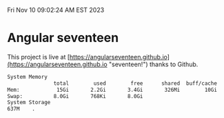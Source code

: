 Fri Nov 10 09:02:24 AM EST 2023

# Angular seventeen


This project is live at [https://angularseventeen.github.io](https://angularseventeen.github.io "seventeen!") thanks to Github.

```bash
System Memory
               total        used        free      shared  buff/cache   available
Mem:            15Gi       2.2Gi       3.4Gi       326Mi        10Gi        13Gi
Swap:          8.0Gi       768Ki       8.0Gi
System Storage
637M	.
